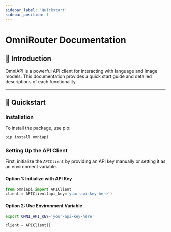 ```yaml
---
sidebar_label: 'Quickstart'
sidebar_position: 1
---
```


# OmniRouter Documentation

## 📌 Introduction
OmniAPI is a powerful API client for interacting with language and image models. This documentation provides a quick start guide and detailed descriptions of each functionality.

---

## 🚀 Quickstart

### Installation
To install the package, use pip:
```sh
pip install omniapi
```

### Setting Up the API Client
First, initialize the `APIClient` by providing an API key manually or setting it as an environment variable.

#### Option 1: Initialize with API Key
```python
from omniapi import APIClient
client = APIClient(api_key='your-api-key-here')
```

#### Option 2: Use Environment Variable
```sh
export OMNI_API_KEY='your-api-key-here'
```
```python
client = APIClient()
```